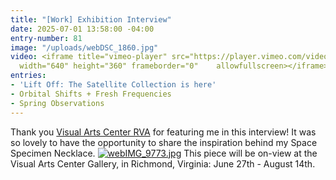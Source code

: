 ```yaml
---
title: "[Work] Exhibition Interview"
date: 2025-07-01 13:58:00 -04:00
entry-number: 81
image: "/uploads/webDSC_1860.jpg"
video: <iframe title="vimeo-player" src="https://player.vimeo.com/video/1097868399?h=0a614d2f0f"
  width="640" height="360" frameborder="0"    allowfullscreen></iframe>
entries:
- 'Lift Off: The Satellite Collection is here'
- Orbital Shifts + Fresh Frequencies
- Spring Observations
---
```


Thank you [Visual Arts Center RVA](https://www.visarts.org/) for featuring me in this interview! It was so lovely to have the opportunity to share the inspiration behind my Space Specimen Necklace. 
[![webIMG_9773.jpg](/uploads/webIMG_9773.jpg)](https://www.visarts.org/exhibition/work-2025/)
This piece will be on-view at the Visual Arts Center Gallery, in Richmond, Virginia: June 27th - August 14th. 